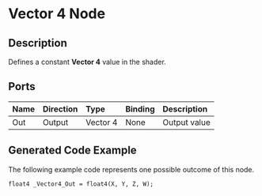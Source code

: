 # Vector 4 Node

## Description

Defines a constant **Vector 4** value in the shader.

## Ports

| Name        | Direction           | Type  | Binding | Description |
|:------------ |:-------------|:-----|:---|:---|
| Out | Output      |    Vector 4 | None | Output value |

## Generated Code Example

The following example code represents one possible outcome of this node.

```
float4 _Vector4_Out = float4(X, Y, Z, W);
```
